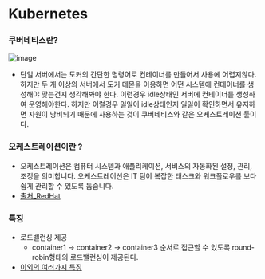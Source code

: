 # Kubernetes

### 쿠버네티스란?
![image](https://user-images.githubusercontent.com/54543148/126629932-bb23519e-53d1-47e8-935d-08a2949f9c39.png)
- 단일  서버에서는 도커의 간단한 명령어로 컨테이너를 만들어서 사용에 어렵지않다. 하지만 두 개 이상의 서버에서 도커 데몬을 이용하면 어떤 시스템에 컨테이너를 생성해야 맞는건지 생각해봐야 한다. 
이런경우 idle상태인 서버에 컨테이너를 생성하여 운영해야한다. 하지만 이럴경우 일일이 idle상태인지 일일이 확인하면서 유지하면 자원이 낭비되기 때문에 사용하는 것이 쿠버네티스와 같은 오케스트레이션 툴이다.


### 오케스트레이션이란 ?
- 오케스트레이션은 컴퓨터 시스템과 애플리케이션, 서비스의 자동화된 설정, 관리, 조정을 의미합니다. 오케스트레이션은 IT 팀이 복잡한 태스크와 워크플로우를 보다 쉽게 관리할 수 있도록 돕습니다.
- [출처_RedHat](https://www.redhat.com/ko/topics/automation/what-is-orchestration)


### 특징
- 로드밸런싱 제공 
  + container1 -> container2 -> container3 순서로 접근할 수 있도록 round-robin형태의 로드밸런싱이 제공된다.
- [이외의 여러가지 특징](https://www.leafcats.com/305)
